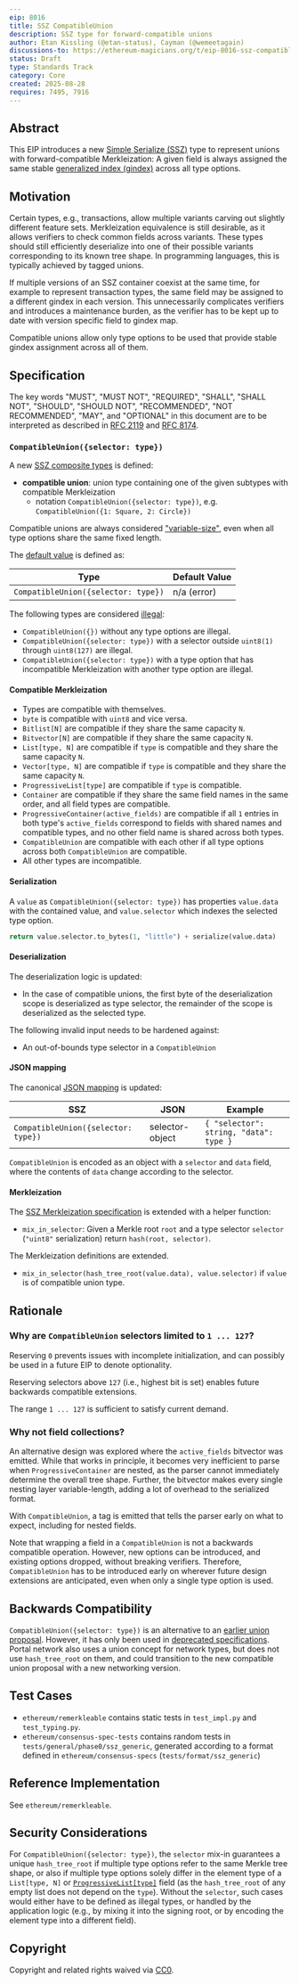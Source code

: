 ```yaml
---
eip: 8016
title: SSZ CompatibleUnion
description: SSZ type for forward-compatible unions
author: Etan Kissling (@etan-status), Cayman (@wemeetagain)
discussions-to: https://ethereum-magicians.org/t/eip-8016-ssz-compatibleunion/25275
status: Draft
type: Standards Track
category: Core
created: 2025-08-28
requires: 7495, 7916
---
```


## Abstract

This EIP introduces a new [Simple Serialize (SSZ)](https://github.com/ethereum/consensus-specs/blob/ad36024441cf910d428d03f87f331fbbd2b3e5f1/ssz/simple-serialize.md) type to represent unions with forward-compatible Merkleization: A given field is always assigned the same stable [generalized index (gindex)](https://github.com/ethereum/consensus-specs/blob/ad36024441cf910d428d03f87f331fbbd2b3e5f1/ssz/merkle-proofs.md#generalized-merkle-tree-index) across all type options.

## Motivation

Certain types, e.g., transactions, allow multiple variants carving out slightly different feature sets. Merkleization equivalence is still desirable, as it allows verifiers to check common fields across variants. These types should still efficiently deserialize into one of their possible variants corresponding to its known tree shape. In programming languages, this is typically achieved by tagged unions.

If multiple versions of an SSZ container coexist at the same time, for example to represent transaction types, the same field may be assigned to a different gindex in each version. This unnecessarily complicates verifiers and introduces a maintenance burden, as the verifier has to be kept up to date with version specific field to gindex map.

Compatible unions allow only type options to be used that provide stable gindex assignment across all of them.

## Specification

The key words "MUST", "MUST NOT", "REQUIRED", "SHALL", "SHALL NOT", "SHOULD", "SHOULD NOT", "RECOMMENDED", "NOT RECOMMENDED", "MAY", and "OPTIONAL" in this document are to be interpreted as described in [RFC 2119](https://www.rfc-editor.org/rfc/rfc2119) and [RFC 8174](https://www.rfc-editor.org/rfc/rfc8174).

### `CompatibleUnion({selector: type})`

A new [SSZ composite types](https://github.com/ethereum/consensus-specs/blob/ad36024441cf910d428d03f87f331fbbd2b3e5f1/ssz/simple-serialize.md#composite-types) is defined:

- **compatible union**: union type containing one of the given subtypes with compatible Merkleization
  - notation `CompatibleUnion({selector: type})`, e.g. `CompatibleUnion({1: Square, 2: Circle})`

Compatible unions are always considered ["variable-size"](https://github.com/ethereum/consensus-specs/blob/ad36024441cf910d428d03f87f331fbbd2b3e5f1/ssz/simple-serialize.md#variable-size-and-fixed-size), even when all type options share the same fixed length.

The [default value](https://github.com/ethereum/consensus-specs/blob/ad36024441cf910d428d03f87f331fbbd2b3e5f1/ssz/simple-serialize.md#default-values) is defined as:

| Type                                | Default Value |
| ----------------------------------- | ------------- |
| `CompatibleUnion({selector: type})` | n/a (error)   |

The following types are considered [illegal](https://github.com/ethereum/consensus-specs/blob/ad36024441cf910d428d03f87f331fbbd2b3e5f1/ssz/simple-serialize.md#illegal-types):

- `CompatibleUnion({})` without any type options are illegal.
- `CompatibleUnion({selector: type})` with a selector outside `uint8(1)` through `uint8(127)` are illegal.
- `CompatibleUnion({selector: type})` with a type option that has incompatible Merkleization with another type option are illegal.

#### Compatible Merkleization

- Types are compatible with themselves.
- `byte` is compatible with `uint8` and vice versa.
- `Bitlist[N]` are compatible if they share the same capacity `N`.
- `Bitvector[N]` are compatible if they share the same capacity `N`.
- `List[type, N]` are compatible if `type` is compatible and they share the same capacity `N`.
- `Vector[type, N]` are compatible if `type` is compatible and they share the same capacity `N`.
- `ProgressiveList[type]` are compatible if `type` is compatible.
- `Container` are compatible if they share the same field names in the same order, and all field types are compatible.
- `ProgressiveContainer(active_fields)` are compatible if all `1` entries in both type's `active_fields` correspond to fields with shared names and compatible types, and no other field name is shared across both types.
- `CompatibleUnion` are compatible with each other if all type options across both `CompatibleUnion` are compatible.
- All other types are incompatible.

#### Serialization

A `value` as `CompatibleUnion({selector: type})` has properties `value.data` with the contained value, and `value.selector` which indexes the selected type option.

```python
return value.selector.to_bytes(1, "little") + serialize(value.data)
```

#### Deserialization

The deserialization logic is updated:

- In the case of compatible unions, the first byte of the deserialization scope is deserialized as type selector, the remainder of the scope is deserialized as the selected type.

The following invalid input needs to be hardened against:

- An out-of-bounds type selector in a `CompatibleUnion`

#### JSON mapping

The canonical [JSON mapping](https://github.com/ethereum/consensus-specs/blob/ad36024441cf910d428d03f87f331fbbd2b3e5f1/ssz/simple-serialize.md#json-mapping) is updated:

| SSZ                                 | JSON            | Example                                |
| ----------------------------------- | --------------- | -------------------------------------- |
| `CompatibleUnion({selector: type})` | selector-object | `{ "selector": string, "data": type }` |

`CompatibleUnion` is encoded as an object with a `selector` and `data` field, where the contents of `data` change according to the selector.

#### Merkleization

The [SSZ Merkleization specification](https://github.com/ethereum/consensus-specs/blob/ad36024441cf910d428d03f87f331fbbd2b3e5f1/ssz/simple-serialize.md#merkleization) is extended with a helper function:

- `mix_in_selector`: Given a Merkle root `root` and a type selector `selector` (`"uint8"` serialization) return `hash(root, selector)`.

The Merkleization definitions are extended.

- `mix_in_selector(hash_tree_root(value.data), value.selector)` if `value` is of compatible union type.

## Rationale

### Why are `CompatibleUnion` selectors limited to `1 ... 127`?

Reserving `0` prevents issues with incomplete initialization, and can possibly be used in a future EIP to denote optionality.

Reserving selectors above `127` (i.e., highest bit is set) enables future backwards compatible extensions.

The range `1 ... 127` is sufficient to satisfy current demand.

### Why not field collections?

An alternative design was explored where the `active_fields` bitvector was emitted. While that works in principle, it becomes very inefficient to parse when `ProgressiveContainer` are nested, as the parser cannot immediately determine the overall tree shape. Further, the bitvector makes every single nesting layer variable-length, adding a lot of overhead to the serialized format.

With `CompatibleUnion`, a tag is emitted that tells the parser early on what to expect, including for nested fields.

Note that wrapping a field in a `CompatibleUnion` is not a backwards compatible operation. However, new options can be introduced, and existing options dropped, without breaking verifiers. Therefore, `CompatibleUnion` has to be introduced early on wherever future design extensions are anticipated, even when only a single type option is used.

## Backwards Compatibility

`CompatibleUnion({selector: type})` is an alternative to an [earlier union proposal](https://github.com/ethereum/consensus-specs/blob/ad36024441cf910d428d03f87f331fbbd2b3e5f1/ssz/simple-serialize.md#composite-types). However, it has only been used in [deprecated specifications](https://github.com/ethereum/consensus-specs/blob/ad36024441cf910d428d03f87f331fbbd2b3e5f1/specs/_deprecated/sharding/beacon-chain.md). Portal network also uses a union concept for network types, but does not use `hash_tree_root` on them, and could transition to the new compatible union proposal with a new networking version.

## Test Cases

- `ethereum/remerkleable` contains static tests in `test_impl.py` and `test_typing.py`.
- `ethereum/consensus-spec-tests` contains random tests in `tests/general/phase0/ssz_generic`, generated according to a format defined in `ethereum/consensus-specs` (`tests/format/ssz_generic`)

## Reference Implementation

See `ethereum/remerkleable`.

## Security Considerations

For `CompatibleUnion({selector: type})`, the `selector` mix-in guarantees a unique `hash_tree_root` if multiple type options refer to the same Merkle tree shape, or also if multiple type options solely differ in the element type of a `List[type, N]` or [`ProgressiveList[type]`](./eip-7916.md) field (as the `hash_tree_root` of any empty list does not depend on the `type`). Without the `selector`, such cases would either have to be defined as illegal types, or handled by the application logic (e.g., by mixing it into the signing root, or by encoding the element type into a different field).

## Copyright

Copyright and related rights waived via [CC0](../LICENSE.md).
